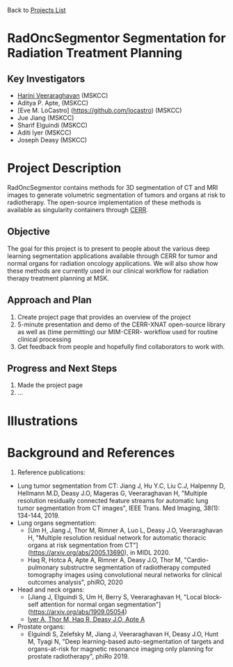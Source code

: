 Back to [Projects List](../../README.md#ProjectsList)

# RadOncSegmentor Segmentation for Radiation Treatment Planning

## Key Investigators
- [Harini Veeraraghavan](https://github.com/harveerar) (MSKCC)
- Aditya P. Apte, (MSKCC)
- [Eve M. LoCastro] (https://github.com/locastro) (MSKCC)
- Jue Jiang (MSKCC)
- Sharif Elguindi (MSKCC)
- Aditi Iyer (MSKCC)
- Joseph Deasy (MSKCC)

# Project Description

RadOncSegmentor contains methods for 3D segmentation of CT and MRI images to generate volumetric segmentation of tumors and organs at risk to radiotherapy. The open-source implementation of these methods is available as singularity containers through [CERR](https://github.com/cerr/CERR/wiki/Auto-Segmentation-models). 

## Objective
The goal for this project is to present to people about the various deep learning segmentation applications available through CERR for tumor and normal organs for radiation oncology applications. We will also show how these methods are currently used in our clinical workflow for radiation therapy treatment planning at MSK.

## Approach and Plan

1. Create project page that provides an overview of the project
1. 5-minute presentation and demo of the CERR-XNAT open-source library as well as (time permitting) our MIM-CERR- workflow used for routine clinical processing
1. Get feedback from people and hopefully find collaborators to work with.

## Progress and Next Steps

1. Made the project page
1. ...

# Illustrations

<!-- Add pictures and links to videos that demonstrate what has been accomplished.
![Description of picture](Example2.jpg)
![Some more images](Example2.jpg)
-->

# Background and References

1. Reference publications: 
- Lung tumor segmentation from CT: Jiang J, Hu Y.C, Liu C.J, Halpenny D, Hellmann M.D, Deasy J.O, Mageras G, Veeraraghavan H, "Multiple resolution residually connected feature streams for automatic lung tumor segmentation from CT images", IEEE Trans. Med Imaging, 38(1): 134-144, 2019. 
- Lung organs segmentation:
  - [Um H, Jiang J, Thor M, Rimner A, Luo L, Deasy J.O, Veeraraghavan H, "Multiple resolution residual network for automatic thoracic organs at risk segmentation from CT"] (https://arxiv.org/abs/2005.13690), in MIDL 2020.
  - Haq R, Hotca A, Apte A, Rimner A, Deasy J.O, Thor M, "Cardio-pulmonary substructre segmentation of radiotherapy computed tomography images using convolutional neural networks for clinical outcomes analysis", phiRO, 2020
- Head and neck organs:
  - [Jiang J, Elguindi S, Um H, Berry S, Veeraraghavan H, "Local block-self attention for normal organ segmentation"] (https://arxiv.org/abs/1909.05054)
  - [Iyer A, Thor M, Haq R, Deasy J.O, Apte A](https://www.biorxiv.org/content/10.1101/772178v2.full)
- Prostate organs:
  - Elguindi S, Zelefsky M, Jiang J, Veeraraghavan H, Deasy J.O, Hunt M, Tyagi N, "Deep learning-based auto-segmentation of targets and organs-at-risk for magnetic resonance imaging only planning for prostate radiotherapy", phiRo 2019.
  
